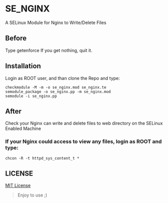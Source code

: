 # SE_NGINX
A SELinux Module for Nginx to Write/Delete Files

## Before
Type
    getenforce
If you get nothing, quit it.

## Installation
Login as ROOT user, and than clone the Repo and type:

    checkmodule -M -m -o se_nginx.mod se_nginx.te
    semodule_package -o se_nginx.pp -m se_nginx.mod
    semodule -i se_nginx.pp

## After
Check your Nginx can write and delete files to web directory on the SELinux Enabled Machine
### If your Nginx could access to view any files, login as ROOT and type:

    chcon -R -t httpd_sys_content_t *


## LICENSE
[MIT License](LICENSE)
> Enjoy to use ;)
